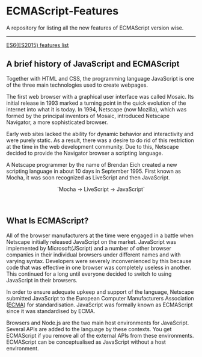 # ECMAScript-Features
A repository for listing all the new features of ECMAScript version wise.

___

[ES6(ES2015) features list](https://github.com/HUMBLEF0OL/ECMAScript-Features/tree/feature/ES2015/ES2015)

<h2><b> A brief history of JavaScript and ECMAScript</b></h2>

Together with HTML and CSS, the programming language JavaScript is one of the three main technologies used to create webpages.

The first web browser with a graphical user interface was called Mosaic. Its initial release in 1993 marked a turning point in the quick evolution of the internet into what it is today. In 1994, Netscape (now Mozilla), which was formed by the principal inventors of Mosaic, introduced Netscape Navigator, a more sophisticated browser.

Early web sites lacked the ability for dynamic behavior and interactivity and were purely static. As a result, there was a desire to do rid of this restriction at the time in the web development community. Due to this, Netscape decided to provide the Navigator browser a scripting language.

A Netscape programmer by the name of Brendan Eich created a new scripting language in about 10 days in September 1995. First known as Mocha, it was soon recognized as LiveScript and then JavaScript.

<center> `Mocha -> LiveScript -> JavaScript`</center>
<br><br>

## What Is ECMAScript?

All of the browser manufacturers at the time were engaged in a battle when Netscape initially released JavaScript on the market. JavaScript was implemented by Microsoft(JScript) and a number of other browser companies in their individual browsers under different names and with varying syntax. Developers were severely inconvenienced by this because code that was effective in one browser was completely useless in another. This continued for a long until everyone decided to switch to using JavaScript in their browsers.

In order to ensure adequate upkeep and support of the language, Netscape submitted JavaScript to the European Computer Manufacturers Association ([ECMA](https://www.ecma-international.org/)) for standardisation. JavaScript was formally known as ECMAScript since it was standardised by ECMA.

Browsers and Node.js are the two main host environments for JavaScript. Several APIs are added to the language by these contexts. You get ECMAScript if you remove all of the external APIs from these environments. ECMAScript can be conceptualised as JavaScript without a host environment.